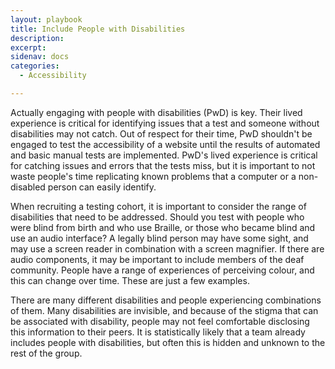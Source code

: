 ```yaml
---
layout: playbook
title: Include People with Disabilities
description:
excerpt:
sidenav: docs
categories:
  - Accessibility

---
```


Actually engaging with people with disabilities (PwD) is key. Their lived experience is critical for identifying issues that a test and someone without disabilities may not catch. Out of respect for their time, PwD shouldn't be engaged to test the accessibility of a website until the results of automated and basic manual tests are implemented. PwD's lived experience is critical for catching issues and errors that the tests miss, but it is important to not waste people's time replicating known problems that a computer or a non-disabled person can easily identify.

When recruiting a testing cohort, it is important to consider the range of disabilities that need to be addressed. Should you test with people who were blind from birth and who use Braille, or those who became blind and use an audio interface? A legally blind person may have some sight, and may use a screen reader in combination with a screen magnifier. If there are audio components, it may be important to include members of the deaf community. People have a range of experiences of perceiving colour, and this can change over time. These are just a few examples.

There are many different disabilities and people experiencing combinations of them. Many disabilities are invisible, and because of the stigma that can be associated with disability, people may not feel comfortable disclosing this information to their peers. It is statistically likely that a team already includes people with disabilities, but often this is hidden and unknown to the rest of the group.

